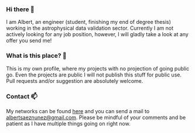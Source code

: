 ### Hi there 👋

I am Albert, an engineer (student, finishing my end of degree thesis) working in the astrophysical data validation sector. Currently I am not actively looking for any job position, however, I will gladly take a look at any offer you send me!

### What is this place? 🤔

This is my own profile, where my projects with no projection of going public go. Even the projects are public I will not publish this stuff for public use. Pull requests and/or suggestion are absolutely welcome.

### Contact 📫

My networks can be found [here](https://linktr.ee/as43z) and you can send a mail to [albertsaeznunez@gmail.com](mailto://albertsaeznunez@gmail.com). Please be mindful of your comments and be patient as I have multiple things going on right now.
